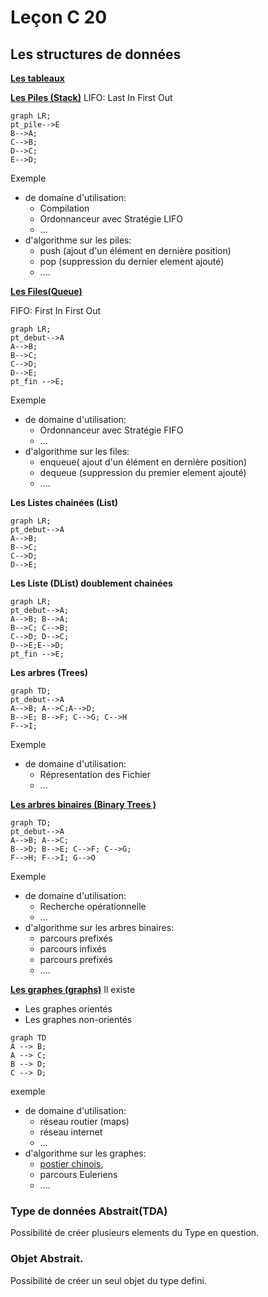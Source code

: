 # Leçon C 20
## Les structures de données

[**Les tableaux**](https://fr.wikipedia.org/wiki/Tableau_(structure_de_données))

[**Les Piles (Stack)**](https://fr.wikipedia.org/wiki/Pile_(informatique))
LIFO: Last In First Out
```mermaid
graph LR; 
pt_pile-->E
B-->A;
C-->B; 
D-->C; 
E-->D;
```

Exemple 
* de  domaine d'utilisation: 
	* Compilation
	* Ordonnanceur avec Stratégie LIFO
	* ...
* d'algorithme sur les piles:
	* push (ajout d'un élément en dernière position)
	* pop (suppression du dernier element ajouté)
	* ....

[**Les Files(Queue)**](https://fr.wikipedia.org/wiki/File_(structure_de_données))

FIFO: First In First Out
```mermaid
graph LR; 
pt_debut-->A
A-->B;
B-->C;
C-->D;
D-->E;
pt_fin -->E;
```
Exemple 
* de  domaine d'utilisation: 
	* Ordonnanceur avec Stratégie FIFO
	* ...
* d'algorithme sur les files:
	* enqueue( ajout d'un élément en dernière position)
	* dequeue (suppression du premier element ajouté)
	* ....

**Les Listes chainées (List)**
```mermaid
graph LR; 
pt_debut-->A
A-->B;
B-->C;
C-->D;
D-->E;
```
**Les Liste (DList) doublement chainées**
```mermaid
graph LR; 
pt_debut-->A;
A-->B; B-->A;
B-->C; C-->B;
C-->D; D-->C;
D-->E;E-->D;
pt_fin -->E;
```

**Les arbres (Trees)**

```mermaid
graph TD; 
pt_debut-->A
A-->B; A-->C;A-->D;
B-->E; B-->F; C-->G; C-->H
F-->I;
```
Exemple 
* de  domaine d'utilisation: 
	* Répresentation des Fichier
	* ...


[**Les arbres binaires (Binary Trees )**](https://fr.wikipedia.org/wiki/Arbre_binaire)

```mermaid
graph TD; 
pt_debut-->A
A-->B; A-->C;
B-->D; B-->E; C-->F; C-->G;
F-->H; F-->I; G-->O
```

Exemple 
* de  domaine d'utilisation: 
	* Recherche opérationnelle
	* ...
* d'algorithme sur les arbres binaires:
	* parcours prefixés
	* parcours infixés
	* parcours prefixés
	* ....

[**Les graphes (graphs)**](https://fr.wikipedia.org/wiki/Théorie_des_graphes)
Il existe
* Les graphes orientés
* Les graphes non-orientés
```mermaid
graph TD
A --> B;
A --> C;
B --> D;
C --> D;
```
exemple 
* de  domaine d'utilisation: 
	* réseau routier (maps)
	* réseau internet
	* ...
* d'algorithme sur les graphes:
	* [postier chinois](https://fr.wikipedia.org/wiki/Problème_du_postier_chinois), 
	* parcours Euleriens
	* ....

### Type de données Abstrait(TDA)
Possibilité de créer plusieurs elements du Type en question.

### Objet Abstrait.
Possibilité de créer un seul objet du type defini.